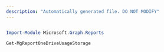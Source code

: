 ```yaml
---
description: "Automatically generated file. DO NOT MODIFY"
---
```


```powershell

Import-Module Microsoft.Graph.Reports

Get-MgReportOneDriveUsageStorage

```